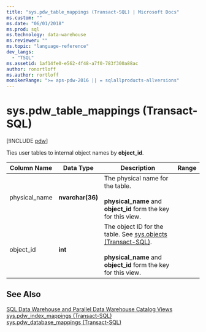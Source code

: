 ```yaml
---
title: "sys.pdw_table_mappings (Transact-SQL) | Microsoft Docs"
ms.custom: ""
ms.date: "06/01/2018"
ms.prod: sql
ms.technology: data-warehouse
ms.reviewer: ""
ms.topic: "language-reference"
dev_langs: 
  - "TSQL"
ms.assetid: 1af14fe0-e562-4f48-a7f0-783f300a88ac
author: ronortloff
ms.author: rortloff
monikerRange: ">= aps-pdw-2016 || = sqlallproducts-allversions"
---
```

# sys.pdw_table_mappings (Transact-SQL)
[!INCLUDE [pdw](../../includes/applies-to-version/pdw.md)]

  Ties user tables to internal object names by **object_id**.  
  
|Column Name|Data Type|Description|Range|  
|-----------------|---------------|-----------------|-----------|  
|physical_name|**nvarchar(36)**|The physical name for the table.<br /><br /> **physical_name** and **object_id** form the key for this view.||  
|object_id|**int**|The object ID for the table. See [sys.objects &#40;Transact-SQL&#41;](../../relational-databases/system-catalog-views/sys-objects-transact-sql.md).<br /><br /> **physical_name** and **object_id** form the key for this view.||  
  
## See Also  
 [SQL Data Warehouse and Parallel Data Warehouse Catalog Views](../../relational-databases/system-catalog-views/sql-data-warehouse-and-parallel-data-warehouse-catalog-views.md)   
 [sys.pdw_index_mappings &#40;Transact-SQL&#41;](../../relational-databases/system-catalog-views/sys-pdw-index-mappings-transact-sql.md)   
 [sys.pdw_database_mappings &#40;Transact-SQL&#41;](../../relational-databases/system-catalog-views/sys-pdw-database-mappings-transact-sql.md)  
  
  
